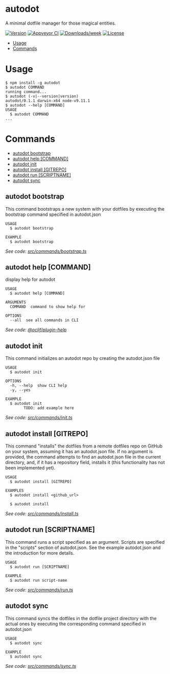 autodot
=======

A minimal dotfile manager for those magical entities.

[![Version](https://img.shields.io/npm/v/autodot.svg)](https://npmjs.org/package/autodot)
[![Appveyor CI](https://ci.appveyor.com/api/projects/status/github/ajmalsiddiqui/autodot?branch=master&svg=true)](https://ci.appveyor.com/project/ajmalsiddiqui/autodot/branch/master)
[![Downloads/week](https://img.shields.io/npm/dw/autodot.svg)](https://npmjs.org/package/autodot)
[![License](https://img.shields.io/npm/l/autodot.svg)](https://github.com/ajmalsiddiqui/autodot/blob/master/package.json)

<!-- toc -->
* [Usage](#usage)
* [Commands](#commands)
<!-- tocstop -->
# Usage
<!-- usage -->
```sh-session
$ npm install -g autodot
$ autodot COMMAND
running command...
$ autodot (-v|--version|version)
autodot/0.1.1 darwin-x64 node-v9.11.1
$ autodot --help [COMMAND]
USAGE
  $ autodot COMMAND
...
```
<!-- usagestop -->
# Commands
<!-- commands -->
* [autodot bootstrap](#autodot-bootstrap)
* [autodot help [COMMAND]](#autodot-help-command)
* [autodot init](#autodot-init)
* [autodot install [GITREPO]](#autodot-install-gitrepo)
* [autodot run [SCRIPTNAME]](#autodot-run-scriptname)
* [autodot sync](#autodot-sync)

## autodot bootstrap

This command bootstraps a new system with your dotfiles by executing the bootstrap command specified in autodot.json

```
USAGE
  $ autodot bootstrap

EXAMPLE
  $ autodot bootstrap
```

_See code: [src/commands/bootstrap.ts](https://github.com/ajmalsiddiqui/autodot/blob/v0.1.1/src/commands/bootstrap.ts)_

## autodot help [COMMAND]

display help for autodot

```
USAGE
  $ autodot help [COMMAND]

ARGUMENTS
  COMMAND  command to show help for

OPTIONS
  --all  see all commands in CLI
```

_See code: [@oclif/plugin-help](https://github.com/oclif/plugin-help/blob/v1.2.4/src/commands/help.ts)_

## autodot init

This command initializes an autodot repo by creating the autodot.json file

```
USAGE
  $ autodot init

OPTIONS
  -h, --help  show CLI help
  -y, --yes

EXAMPLE
  $ autodot init
  		TODO: add example here
```

_See code: [src/commands/init.ts](https://github.com/ajmalsiddiqui/autodot/blob/v0.1.1/src/commands/init.ts)_

## autodot install [GITREPO]

This command "installs" the dotfiles from a remote dotfiles repo on GitHub on your system, assuming it has an autodot.json file. If no argument is provided, the command attempts to find an autodot.json file in the current directory, and, if it has a repository field, installs it (this functionality has not been implemented yet).

```
USAGE
  $ autodot install [GITREPO]

EXAMPLES
  $ autodot install <github_url>

  $ autodot install
```

_See code: [src/commands/install.ts](https://github.com/ajmalsiddiqui/autodot/blob/v0.1.1/src/commands/install.ts)_

## autodot run [SCRIPTNAME]

This command runs a script specified as an argument. Scripts are specified in the "scripts" section of autodot.json. See the example autodot.json and the introduction for more details.

```
USAGE
  $ autodot run [SCRIPTNAME]

EXAMPLE
  $ autodot run script-name
```

_See code: [src/commands/run.ts](https://github.com/ajmalsiddiqui/autodot/blob/v0.1.1/src/commands/run.ts)_

## autodot sync

This command syncs the dotfiles in the dotfile project directory with the actual ones by executing the corresponding command specified in autodot.json

```
USAGE
  $ autodot sync

EXAMPLE
  $ autodot sync
```

_See code: [src/commands/sync.ts](https://github.com/ajmalsiddiqui/autodot/blob/v0.1.1/src/commands/sync.ts)_
<!-- commandsstop -->
